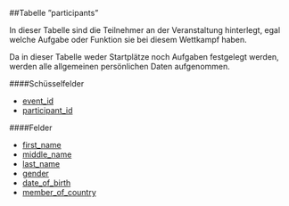 ##Tabelle ”participants”

In dieser Tabelle sind die Teilnehmer an der Veranstaltung hinterlegt, egal welche Aufgabe oder Funktion sie bei diesem Wettkampf haben. 

Da in dieser Tabelle weder Startplätze noch Aufgaben festgelegt werden, werden alle allgemeinen persönlichen Daten aufgenommen. 

####Schüsselfelder

* [event_id]
* [participant_id]

####Felder

* [first_name]
* [middle_name]
* [last_name]
* [gender]
* [date_of_birth]
* [member_of_country]


[event_id]:kapitel_07_e.md#event_id
[participant_id]:kapitel_07_p.md#participant_id
[first_name]:kapitel_07_f.md
[middle_name]:kapitel_07_m.md
[last_name]:kapitel_07_l.md
[gender]:kapitel_07_g.md#gender
[date_of_birth]:kapitel_07_d.md#date_of_birth
[member_of_country]:kapitel_07_c.md
